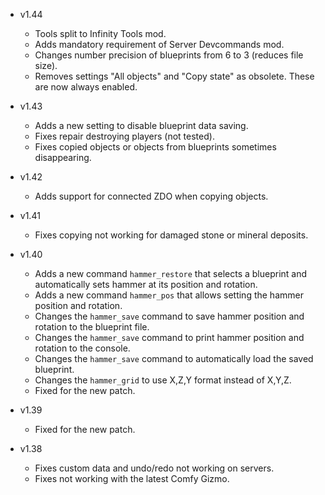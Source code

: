 - v1.44
  - Tools split to Infinity Tools mod.
  - Adds mandatory requirement of Server Devcommands mod.
  - Changes number precision of blueprints from 6 to 3 (reduces file size).
  - Removes settings "All objects" and "Copy state" as obsolete. These are now always enabled.

- v1.43
  - Adds a new setting to disable blueprint data saving.
  - Fixes repair destroying players (not tested).
  - Fixes copied objects or objects from blueprints sometimes disappearing.

- v1.42
  - Adds support for connected ZDO when copying objects.

- v1.41
  - Fixes copying not working for damaged stone or mineral deposits.

- v1.40
  - Adds a new command `hammer_restore` that selects a blueprint and automatically sets hammer at its position and rotation.
  - Adds a new command `hammer_pos` that allows setting the hammer position and rotation.
  - Changes the `hammer_save` command to save hammer position and rotation to the blueprint file.
  - Changes the `hammer_save` command to print hammer position and rotation to the console.
  - Changes the `hammer_save` command to automatically load the saved blueprint.
  - Changes the `hammer_grid` to use X,Z,Y format instead of X,Y,Z.
  - Fixed for the new patch.

- v1.39
  - Fixed for the new patch.

- v1.38
  - Fixes custom data and undo/redo not working on servers.
  - Fixes not working with the latest Comfy Gizmo.
